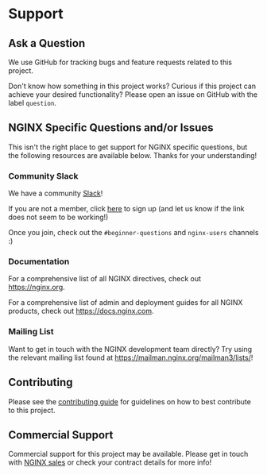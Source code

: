 # Support

## Ask a Question

We use GitHub for tracking bugs and feature requests related to this project.

Don't know how something in this project works? Curious if this project can achieve your desired functionality? Please open an issue on GitHub with the label `question`.

## NGINX Specific Questions and/or Issues

This isn't the right place to get support for NGINX specific questions, but the following resources are available below. Thanks for your understanding!

### Community Slack

We have a community [Slack](https://nginxcommunity.slack.com/)!

If you are not a member, click [here](https://community.nginx.org/joinslack) to sign up (and let us know if the link does not seem to be working!)

Once you join, check out the `#beginner-questions` and `nginx-users` channels :)

### Documentation

For a comprehensive list of all NGINX directives, check out <https://nginx.org>.

For a comprehensive list of admin and deployment guides for all NGINX products, check out <https://docs.nginx.com>.

### Mailing List

Want to get in touch with the NGINX development team directly? Try using the relevant mailing list found at <https://mailman.nginx.org/mailman3/lists/>!

## Contributing

Please see the [contributing guide](https://github.com/f5yacobucci/ngx-rust-howto/blob/main/CONTRIBUTING.md) for guidelines on how to best contribute to this project.

## Commercial Support

Commercial support for this project may be available. Please get in touch with [NGINX sales](https://www.nginx.com/contact-sales/) or check your contract details for more info!
